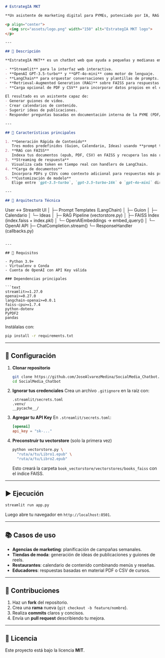 ```markdown
# EstrategIA MKT

**Un asistente de marketing digital para PYMEs, potenciado por IA, RAG y Streamlit.**

<p align="center">
  <img src="assets/logo.png" width="150" alt="EstrategIA MKT logo">
</p>

---

## 📖 Descripción

**EstrategIA MKT** es un chatbot web que ayuda a pequeñas y medianas empresas a planificar y optimizar su estrategia en redes sociales. Utiliza:

- **Streamlit** para la interfaz web interactiva.
- **OpenAI GPT-3.5-turbo** y **GPT-4o-mini** como motor de lenguaje.
- **LangChain** para orquestar conversaciones y plantillas de prompts.
- **Retrieval-Augmented Generation (RAG)** sobre FAISS para respuestas basadas en documentos.
- **Carga opcional de PDF y CSV** para incorporar datos propios en el contexto de la respuesta.

El resultado es un asistente capaz de:
- Generar guiones de video.
- Crear calendarios de contenido.
- Sugerir ideas de publicaciones.
- Responder preguntas basadas en documentación interna de la PYME (PDF/CSV).

---

## 🚀 Características principales

1. **Generación Rápida de Contenido**  
   Tres modos predefinidos (Guion, Calendario, Ideas) usando **prompt templates** para respuestas estructuradas.  
2. **RAG con FAISS**  
   Indexa tus documentos (epub, PDF, CSV) en FAISS y recupera los más relevantes para enriquecer las respuestas.  
3. **Streaming de respuesta**  
   Visualiza cada token en tiempo real con handlers de LangChain.  
4. **Carga de documentos**  
   Incorpora PDFs y CSVs como contexto adicional para respuestas más precisas.  
5. **Customización de modelo**  
   Elige entre `gpt-3.5-turbo`, `gpt-3.5-turbo-16k` o `gpt-4o-mini` directamente en la barra lateral.

---

## 🎯 Arquitectura Técnica

```

User  ↔ Streamlit UI
│
├─ Prompt Templates (LangChain)
│    ├─ Guion
│    ├─ Calendario
│    └─ Ideas
│
├─ RAG Pipeline (vectorstore.py)
│    ├─ FAISS Index (index.faiss + index.pkl)
│    └─ OpenAIEmbeddings → embed\_query()
│
└─ OpenAI API
├─ ChatCompletion.stream()
└─ ResponseHandler (callbacks.py)

````

---

## 💾 Requisitos

- Python 3.9+  
- Virtualenv o Conda  
- Cuenta de OpenAI con API Key válida  

### Dependencias principales

```text
streamlit>=1.27.0
openai>=0.27.0
langchain-openai>=0.0.1
faiss-cpu>=1.7.4
python-dotenv
PyPDF2
pandas
````

Instálalas con:

```bash
pip install -r requirements.txt
```

---

## 🔧 Configuración

1. **Clonar repositorio**

   ```bash
   git clone https://github.com/JoseAlvarezMedina/SocialMedia_Chatbot.git
   cd SocialMedia_Chatbot
   ```

2. **Ignorar tus credenciales**
   Crea un archivo `.gitignore` en la raíz con:

   ```
   .streamlit/secrets.toml
   .venv/
   __pycache__/
   ```

3. **Agregar tu API Key**
   En `.streamlit/secrets.toml`:

   ```toml
   [openai]
   api_key = "sk-..."
   ```

4. **Preconstruir tu vectorstore** (solo la primera vez)

   ```bash
   python vectorstore.py \
     "ruta/a/tu/Libro1.epub" \
     "ruta/a/tu/Libro2.epub"
   ```

   Esto creará la carpeta `book_vectorstore/vectorstores/books_faiss` con el índice FAISS.

---

## ▶️ Ejecución

```bash
streamlit run app.py
```

Luego abre tu navegador en `http://localhost:8501`.

---

## 📚 Casos de uso

* **Agencias de marketing**: planificación de campañas semanales.
* **Tiendas de moda**: generación de ideas de publicaciones y guiones de reels.
* **Restaurantes**: calendario de contenido combinando menús y reseñas.
* **Educadores**: respuestas basadas en material PDF o CSV de cursos.

---

## 🤝 Contribuciones

1. Haz un **fork** del repositorio.
2. Crea una **rama** nueva (`git checkout -b feature/nombre`).
3. Realiza **commits** claros y concisos.
4. Envía un **pull request** describiendo tu mejora.

---

## 📄 Licencia

Este proyecto está bajo la licencia **MIT**.

```
```
